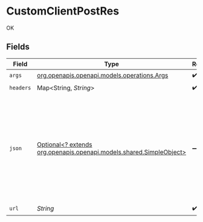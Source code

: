 # CustomClientPostRes

OK


## Fields

| Field                                                                                                                                                          | Type                                                                                                                                                           | Required                                                                                                                                                       | Description                                                                                                                                                    |
| -------------------------------------------------------------------------------------------------------------------------------------------------------------- | -------------------------------------------------------------------------------------------------------------------------------------------------------------- | -------------------------------------------------------------------------------------------------------------------------------------------------------------- | -------------------------------------------------------------------------------------------------------------------------------------------------------------- |
| `args`                                                                                                                                                         | [org.openapis.openapi.models.operations.Args](../../models/operations/Args.md)                                                                                 | :heavy_check_mark:                                                                                                                                             | N/A                                                                                                                                                            |
| `headers`                                                                                                                                                      | Map<String, *String*>                                                                                                                                          | :heavy_check_mark:                                                                                                                                             | N/A                                                                                                                                                            |
| `json`                                                                                                                                                         | [Optional<? extends org.openapis.openapi.models.shared.SimpleObject>](../../models/shared/SimpleObject.md)                                                     | :heavy_minus_sign:                                                                                                                                             | A simple object that uses all our supported primitive types and enums and has optional properties.<br/><br/>[A link to the external docs.](https://speakeasy.com/docs) |
| `url`                                                                                                                                                          | *String*                                                                                                                                                       | :heavy_check_mark:                                                                                                                                             | N/A                                                                                                                                                            |